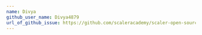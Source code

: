 ```yaml
---
name: Divya
github_user_name: Divya4879
url_of_github_issue: https://github.com/scaleracademy/scaler-open-source-september-challenge/issues/116
---
```

